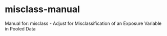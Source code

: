 # misclass-manual
Manual for: misclass - Adjust for Misclassification of an Exposure Variable in Pooled Data
